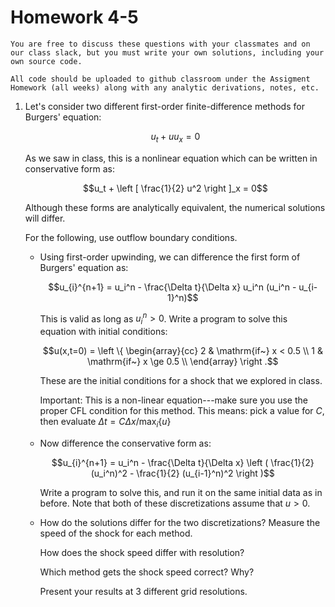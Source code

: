 # Homework 4-5

```{note}
You are free to discuss these questions with your classmates and on
our class slack, but you must write your own solutions, including your
own source code.

All code should be uploaded to github classroom under the Assigment
Homework (all weeks) along with any analytic derivations, notes, etc.
```

1. Let's consider two different first-order finite-difference methods for Burgers'
   equation:

   $$u_t + u u_x = 0$$

   As we saw in class, this is a nonlinear equation which can be written in conservative
   form as:

   $$u_t + \left [ \frac{1}{2} u^2 \right ]_x = 0$$

   Although these forms are analytically equivalent, the numerical solutions
   will differ.

   For the following, use outflow boundary conditions.

   * Using first-order upwinding, we can difference the first form of Burgers' equation
     as:

     $$u_{i}^{n+1} = u_i^n - \frac{\Delta t}{\Delta x} u_i^n (u_i^n - u_{i-1}^n)$$

     This is valid as long as $u_i^n > 0$.  Write a program to solve this
     equation with initial conditions:

     $$u(x,t=0) = \left \{ \begin{array}{cc} 2 & \mathrm{if~} x < 0.5 \\
                                        1 & \mathrm{if~} x \ge 0.5 \\
                      \end{array} \right .$$

     These are the initial conditions for a shock that we explored in class.

     Important: This is a non-linear equation---make sure you use the
     proper CFL condition for this method.  This means: pick a value for $C$,
     then evaluate $\Delta t = C \Delta x / \max_i\{u\}$

   * Now difference the conservative form as:

     $$u_{i}^{n+1} = u_i^n - \frac{\Delta t}{\Delta x} \left ( \frac{1}{2} (u_i^n)^2
         - \frac{1}{2} (u_{i-1}^n)^2 \right )$$

     Write a program to solve this, and run it on the same initial data as
     in before.  Note that both of these discretizations assume that
     $u > 0$.

   * How do the solutions differ for the two discretizations?  Measure the speed of the shock for each
     method.

     How does the shock speed differ with resolution?

     Which method gets the shock speed correct?  Why?

     Present your results at 3 different grid resolutions.
